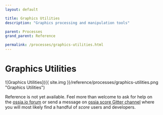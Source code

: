 ```yaml
---
layout: default

title: Graphics Utilities
description: "Graphics processing and manipulation tools"

parent: Processes
grand_parent: Reference

permalink: /processes/graphics-utilities.html
---
```

# Graphics Utilities

![Graphics Utilities]({{ site.img }}/reference/processes/graphics-utilities.png "Graphics Utilities") 

Reference is not yet available. Feel more than welcome to ask for help on the [ossia.io forum](https://forum.ossia.io) or send a message on [ossia score Gitter channel](https://gitter.im/ossia/score) where you will most likely find a handful of *score* users and developers.